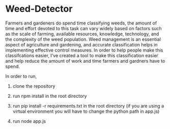 # Weed-Detector
   Farmers and gardeners do spend time classifying weeds, the amount of time and effort devoted to this task can vary widely based on factors such as the scale of farming, available resources, knowledge, technology, and the complexity of the weed population. Weed management is an essential aspect of agriculture and gardening, and accurate classification helps in implementing effective control measures. In order to help people make this classifcations easier, I've created a tool to make this classification easier and help reduce the amount of work and time farmers and gardners have to spend.


   In order to run, 

   1. clone the repository

   2. run npm install in the root directory

   3. run pip install -r requirements.txt in the root directory (if you are using a virtual environment you will have to change the python path in app.js)

   4. run node app.js
